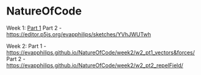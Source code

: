 # NatureOfCode


Week 1:
[Part 1](https://editor.p5js.org/evapphilips/sketches/TlNy-5mUA)
Part 2 - https://editor.p5js.org/evapphilips/sketches/YVhJWUTwh

Week 2:
Part 1 - https://evapphilips.github.io/NatureOfCode/week2/w2_pt1_vectors&forces/
Part 2 - https://evapphilips.github.io/NatureOfCode/week2/w2_pt2_repelField/

